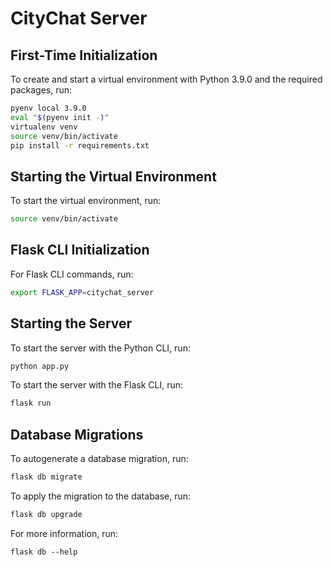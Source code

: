 # CityChat Server

## First-Time Initialization

To create and start a virtual environment with Python 3.9.0 and the required packages, run:

```bash
pyenv local 3.9.0
eval "$(pyenv init -)"
virtualenv venv
source venv/bin/activate
pip install -r requirements.txt
```

## Starting the Virtual Environment

To start the virtual environment, run:

```bash
source venv/bin/activate
```

## Flask CLI Initialization

For Flask CLI commands, run:

```bash
export FLASK_APP=citychat_server
```

## Starting the Server

To start the server with the Python CLI, run:

```bash
python app.py
```

To start the server with the Flask CLI, run:

```bash
flask run
```

## Database Migrations

To autogenerate a database migration, run:

```bash
flask db migrate
```

To apply the migration to the database, run:

```bash
flask db upgrade
```

For more information, run:

```
flask db --help
```
